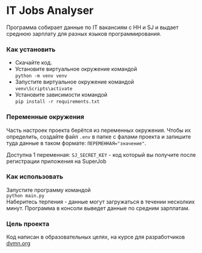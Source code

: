 # IT Jobs Analyser
Программа собирает данные по IT вакансиям с HH и SJ и выдает
среднюю зарплату для разных языков программирования.

### Как установить
- Скачайте код.
- Установите виртуальное окружение командой <br> 
```python -m venv venv``` <br>
- Запустите виртуальное окружение командой  <br>
```venv\Scripts\activate``` <br>
- Установите зависимости командой  <br>
```pip install -r requirements.txt``` <br>

### Переменные окружения
Часть настроек проекта берётся из переменных окружения. 
Чтобы их определить, создайте файл `.env` в папке с фалами проекта 
и запишите туда данные в таком формате: `ПЕРЕМЕННАЯ="значение"`.

Доступна 1 переменная:
`SJ_SECRET_KEY` - код который вы получите после регистрации приложения на SuperJob

### Как использовать
Запустите программу командой  <br>
```python main.py``` <br>
Наберитесь терпения - данные могут загружаться в течении несколких минут.
Программа в консоли выведет данные по средним зарплатам.

### Цель проекта
Код написан в образовательных целях, 
на курсе для разработчиков [dvmn.org](https://dvmn.org/referrals/u4guYYiV5HjY6tnwtCShzP2cWFYE0EWnKeoJLEWP/)
